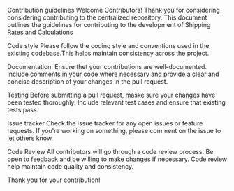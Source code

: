 Contribution guidelines
Welcome Contributors!
Thank you for considering considering contributing to the centralized repository. This document outlines the guidelines for contributing to the development of Shipping Rates and Calculations

Code style
Please follow the coding style and conventions used in the existing codebase.This helps maintain consistency across the project.

Documentation:
Ensure thet your contributions are well-documented. Include comments in your code where necessary and provide a clear and concise description of your changes in the pull request.

Testing
Before submitting a pull request, maske sure your changes have been tested thoroughly. Include relevant test cases and ensure that existing tests pass.

Issue tracker
Check the issue tracker for any open issues or feature requests. If you're working on something, please comment on the issue to let others know.

Code Review
All contributors will go through a code review process. Be open to feedback and be willing to make changes if necessary. Code review help maintain code quality and consistency.

Thank you for your contribution!

